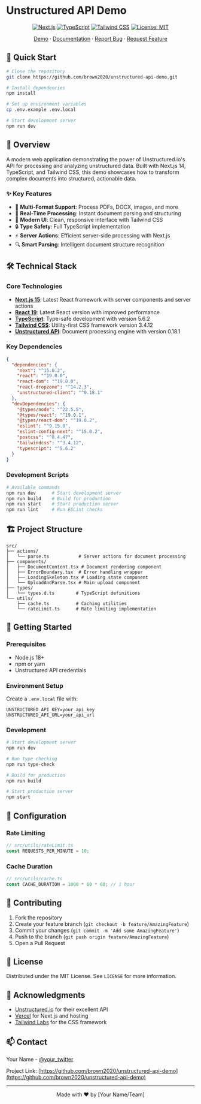 # Unstructured API Demo

<div align="center">

[![Next.js](https://img.shields.io/badge/Next.js-14-black)](https://nextjs.org/)
[![TypeScript](https://img.shields.io/badge/TypeScript-5.0-blue)](https://www.typescriptlang.org/)
[![Tailwind CSS](https://img.shields.io/badge/Tailwind-3.4-38B2AC)](https://tailwindcss.com/)
[![License: MIT](https://img.shields.io/badge/License-MIT-yellow.svg)](https://opensource.org/licenses/MIT)

[Demo](your-demo-url) · [Documentation](your-docs-url) · [Report Bug](issues-url) · [Request Feature](issues-url)

</div>

## 🚀 Quick Start

```bash
# Clone the repository
git clone https://github.com/brown2020/unstructured-api-demo.git

# Install dependencies
npm install

# Set up environment variables
cp .env.example .env.local

# Start development server
npm run dev
```

## 📖 Overview

A modern web application demonstrating the power of Unstructured.io's API for processing and analyzing unstructured data. Built with Next.js 14, TypeScript, and Tailwind CSS, this demo showcases how to transform complex documents into structured, actionable data.

### ✨ Key Features

- 📄 **Multi-Format Support**: Process PDFs, DOCX, images, and more
- 🔄 **Real-Time Processing**: Instant document parsing and structuring
- 🎨 **Modern UI**: Clean, responsive interface with Tailwind CSS
- 🔒 **Type Safety**: Full TypeScript implementation
- ⚡ **Server Actions**: Efficient server-side processing with Next.js
- 🔍 **Smart Parsing**: Intelligent document structure recognition

## 🛠️ Technical Stack

### Core Technologies

- **[Next.js 15](https://nextjs.org/)**: Latest React framework with server components and server actions
- **[React 19](https://reactjs.org/)**: Latest React version with improved performance
- **[TypeScript](https://www.typescriptlang.org/)**: Type-safe development with version 5.6.2
- **[Tailwind CSS](https://tailwindcss.com/)**: Utility-first CSS framework version 3.4.12
- **[Unstructured API](https://unstructured.io/)**: Document processing engine with version 0.18.1

### Key Dependencies

```json
{
  "dependencies": {
    "next": "^15.0.2",
    "react": "^19.0.0",
    "react-dom": "^19.0.0",
    "react-dropzone": "^14.2.3",
    "unstructured-client": "^0.18.1"
  },
  "devDependencies": {
    "@types/node": "^22.5.5",
    "@types/react": "^19.0.1",
    "@types/react-dom": "^19.0.2",
    "eslint": "^9.15.0",
    "eslint-config-next": "^15.0.2",
    "postcss": "^8.4.47",
    "tailwindcss": "^3.4.12",
    "typescript": "^5.6.2"
  }
}
```

### Development Scripts

```bash
# Available commands
npm run dev      # Start development server
npm run build    # Build for production
npm run start    # Start production server
npm run lint     # Run ESLint checks
```

## 🏗️ Project Structure

```
src/
├── actions/
│   └── parse.ts           # Server actions for document processing
├── components/
│   ├── DocumentContent.tsx # Document rendering component
│   ├── ErrorBoundary.tsx  # Error handling wrapper
│   ├── LoadingSkeleton.tsx # Loading state component
│   └── UploadAndParse.tsx # Main upload component
├── types/
│   └── types.d.ts        # TypeScript definitions
└── utils/
    ├── cache.ts          # Caching utilities
    └── rateLimit.ts      # Rate limiting implementation
```

## 🚀 Getting Started

### Prerequisites

- Node.js 18+
- npm or yarn
- Unstructured API credentials

### Environment Setup

Create a `.env.local` file with:

```env
UNSTRUCTURED_API_KEY=your_api_key
UNSTRUCTURED_API_URL=your_api_url
```

### Development

```bash
# Start development server
npm run dev

# Run type checking
npm run type-check

# Build for production
npm run build

# Start production server
npm start
```

## 🔧 Configuration

### Rate Limiting

```typescript
// src/utils/rateLimit.ts
const REQUESTS_PER_MINUTE = 10;
```

### Cache Duration

```typescript
// src/utils/cache.ts
const CACHE_DURATION = 1000 * 60 * 60; // 1 hour
```

## 🤝 Contributing

1. Fork the repository
2. Create your feature branch (`git checkout -b feature/AmazingFeature`)
3. Commit your changes (`git commit -m 'Add some AmazingFeature'`)
4. Push to the branch (`git push origin feature/AmazingFeature`)
5. Open a Pull Request

## 📝 License

Distributed under the MIT License. See `LICENSE` for more information.

## 🙏 Acknowledgments

- [Unstructured.io](https://unstructured.io/) for their excellent API
- [Vercel](https://vercel.com) for Next.js and hosting
- [Tailwind Labs](https://tailwindcss.com/) for the CSS framework

## 📫 Contact

Your Name - [@your_twitter](https://twitter.com/your_twitter)

Project Link: [https://github.com/brown2020/unstructured-api-demo](https://github.com/brown2020/unstructured-api-demo)

---

<div align="center">
Made with ❤️ by [Your Name/Team]
</div>
